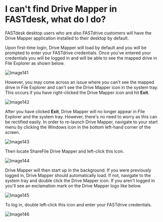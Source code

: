 # I can't find Drive Mapper in FASTdesk, what do I do?

FASTdesk desktop users who are also FASTdrive customers will have the Drive Mapper application installed to their desktop by default.

Upon first-time login, Drive Mapper will load by default and you will be prompted to enter your FASTdrive credentials. Once you've entered your credentials you will be logged in and will be able to see the mapped drive in File Explorer as shown below.

![Image141](files/Image141.png)

However, you may come across an issue where you can't see the mapped drive in File Explorer and can't see the Drive Mapper icon in the system tray. This occurs if you have right-clicked the Drive Mapper icon and hit __Exit__.

![Image142](files/Image142.png)

After you have clicked __Exit__, Drive Mapper will no longer appear in File Explorer and the system tray. However, there's no need to worry as this can be rectified easily. In order to re-launch Drive Mapper, navigate to your start menu by clicking the Windows icon in the bottom left-hand corner of the screen.

![Image143](files/Image143.png)

Then locate ShareFile Drive Mapper and left-click this icon.

![Image144](files/Image144.png)

Drive Mapper will then start up in the background. If you were previously logged in, Drive Mapper should automatically load. If not, navigate to the system tray and double click the Drive Mapper icon. If you aren't logged in you'll see an exclamation mark on the Drive Mapper logo like below.

![Image145](files/Image145.png)

To log in, double left-click this icon and enter your FASTdrive credentials.

![Image146](files/Image146.png)

